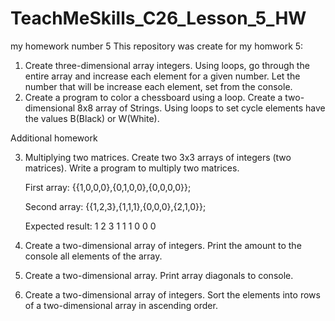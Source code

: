 # TeachMeSkills_C26_Lesson_5_HW
my homework number 5
This repository was create for my homwork 5:

1. Create three-dimensional array integers. Using loops, go through the entire array and increase each element for a given number. Let the number that will be increase each element, set from the console.
2. Create a program to color a chessboard using a loop. Create a two-dimensional 8x8 array of Strings. Using loops to set cycle elements have the values B(Black) or W(White).

Additional homework

3. Multiplying two matrices. Create two 3x3 arrays of integers (two matrices). Write a program to multiply two matrices.

   First array: {{1,0,0,0},{0,1,0,0},{0,0,0,0}};
   
   Second array: {{1,2,3},{1,1,1},{0,0,0},{2,1,0}};
   
   Expected result: 1 2 3 1 1 1 0 0 0

5. Create a two-dimensional array of integers. Print the amount to the console all elements of the array.
6. Create a two-dimensional array. Print array diagonals to console.
7. Create a two-dimensional array of integers. Sort the elements into rows of a two-dimensional array in ascending order.

